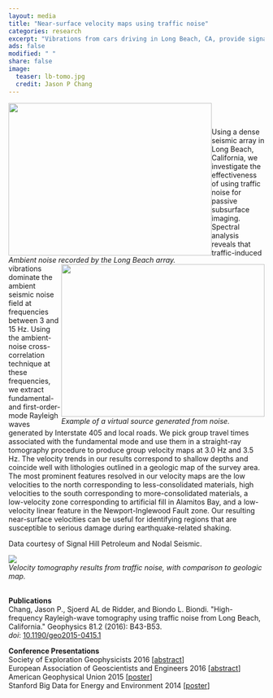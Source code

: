 ```yaml
---                                                                             
layout: media                                                                   
title: "Near-surface velocity maps using traffic noise"
categories: research
excerpt: "Vibrations from cars driving in Long Beach, CA, provide signal that can be harnessed for estimating seismic velocities."
ads: false                                                                       
modified: " "
share: false                                                                    
image:
  teaser: lb-tomo.jpg
  credit: Jason P Chang
---                                                                             
```


<style>
.imgContainerL{
    float:left;
}
.imgContainerR{
    float:right;
}
</style>

<!--<div class="image12">-->
<p class="image12">
    <div class="imgContainerL">
        <img src="{{ site.url }}/images/sh-noise-movie-high.gif" width="400" height="300"/>
        <!--<p><em>Ambient noise recorded by the Long Beach array.</em></p>-->
        <div><em>Ambient noise recorded by the Long Beach array.</em></div>
    </div>
    <div class="imgContainerR">
        <img src="{{ site.url }}/images/sh-master3-sym-movie-high35.gif" width="400" height="300" />
        <!--<p><em>Example of a virtual source generated from noise.</em></p>-->
        <div><em>Example of a virtual source generated from noise.</em></div>
    </div>
<br />
<br />
</p>
<!--</div>-->
<!--<div class="image-wrap">
<img src="{{ site.url }}/images/sh-noise-movie-high.gif" width="400" height="30" />
<div><br /><em>Ambient noise recorded by the Long Beach array.!!</em></div>
<img src="{{ site.url }}/images/sh-master3-sym-movie-high35.gif" width="400" height="300" />
<div><br /><em>Example of a virtual source generated from ambient noise.</em></div>
<img src="{{ site.url }}/images/{{page.image.teaser}}" />
<div><br /><em>Velocity tomography results from traffic noise.</em></div>
</div>-->
<p>
Using a dense seismic array in Long Beach, California, we investigate the effectiveness of using traffic noise for passive subsurface imaging. Spectral analysis reveals that traffic-induced vibrations dominate the ambient seismic noise field at frequencies between 3 and 15 Hz. Using the ambient-noise cross-correlation technique at these frequencies, we extract fundamental- and first-order-mode Rayleigh waves generated by Interstate 405 and local roads. We pick group travel times associated with the fundamental mode and use them in a straight-ray tomography procedure to produce group velocity maps at 3.0 Hz and 3.5 Hz. The velocity trends in our results correspond to shallow depths and coincide well with lithologies outlined in a geologic map of the survey area. The most prominent features resolved in our velocity maps are the low velocities to the north corresponding to less-consolidated materials, high velocities to the south corresponding to more-consolidated materials, a low-velocity zone corresponding to artificial fill in Alamitos Bay, and a low-velocity linear feature in the Newport-Inglewood Fault zone. Our resulting near-surface velocities can be useful for identifying regions that are susceptible to serious damage during earthquake-related shaking.
</p>
<p>
Data courtesy of Signal Hill Petroleum and Nodal Seismic.
</p>
<img src="{{ site.url }}/images/{{page.image.teaser}}" />
<div><em>Velocity tomography results from traffic noise, with comparison to geologic map.</em></div><br />
<p>
<b>Publications</b><br />
Chang, Jason P., Sjoerd AL de Ridder, and Biondo L. Biondi. "High-frequency Rayleigh-wave tomography using traffic noise from Long Beach, California." Geophysics 81.2 (2016): B43-B53.<br />
<em>doi</em>: <a href="http://library.seg.org/doi/abs/10.1190/geo2015-0415.1" target="_blank">10.1190/geo2015-0415.1</a>
</p>
<p>
<b>Conference Presentations</b><br />
Society of Exploration Geophysicists 2016 [<a  href="http://library.seg.org/doi/abs/10.1190/segam2015-5851307.1" target="_blank">abstract</a>]<br />
European Association of Geoscientists and Engineers 2016 [<a  href="http://www.earthdoc.org/publication/publicationdetails/?publication=84875" target="_blank">abstract</a>]<br />
American Geophysical Union 2015 [<a  href="{{site.url}}/images/agu2015-v01.pdf" target="_blank">poster</a>]<br />
Stanford Big Data for Energy and Environment 2014 [<a  href="{{site.url}}/images/bigdata_final.pdf" target="_blank">poster</a>]<br />
</p>
